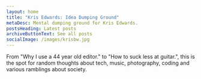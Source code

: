 ```yaml
---
layout: home
title: "Kris Edwards: Idea Dumping Ground"
metaDesc: Mental dumping ground for Kris Edwards.
postsHeading: Latest posts
archiveButtonText: See all posts
socialImage: /images/krisbw.jpg
---
```

From "Why I use a 44 year old editor." to "How to suck less at guitar.", this is the spot for random thoughts about tech, music, photography, coding and various ramblings about society.